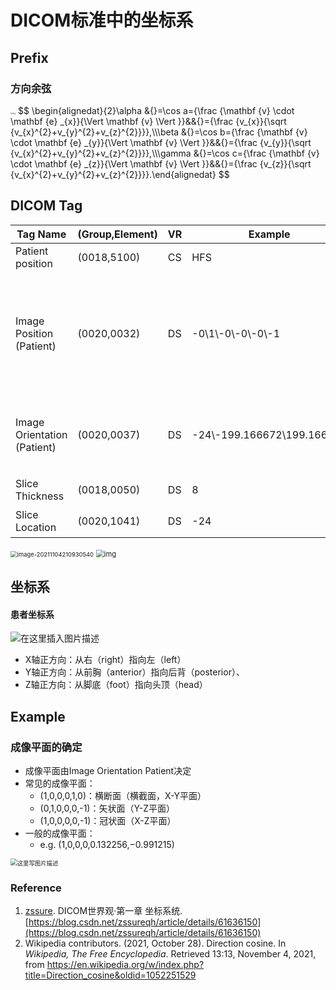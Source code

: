 # DICOM标准中的坐标系

## Prefix

### 方向余弦

<img src="https://upload.wikimedia.org/wikipedia/commons/thumb/d/d4/Direction_cosine_vector.svg/1920px-Direction_cosine_vector.svg.png" alt="img" style="zoom: 20%;" />
$$
\begin{alignedat}{2}\alpha &{}=\cos a={\frac {\mathbf {v} \cdot \mathbf {e} _{x}}{\Vert \mathbf {v} \Vert }}&&{}={\frac {v_{x}}{\sqrt {v_{x}^{2}+v_{y}^{2}+v_{z}^{2}}}},\\\beta &{}=\cos b={\frac {\mathbf {v} \cdot \mathbf {e} _{y}}{\Vert \mathbf {v} \Vert }}&&{}={\frac {v_{y}}{\sqrt {v_{x}^{2}+v_{y}^{2}+v_{z}^{2}}}},\\\gamma &{}=\cos c={\frac {\mathbf {v} \cdot \mathbf {e} _{z}}{\Vert \mathbf {v} \Vert }}&&{}={\frac {v_{z}}{\sqrt {v_{x}^{2}+v_{y}^{2}+v_{z}^{2}}}}.\end{alignedat}
$$



## DICOM Tag

| Tag Name                  | (Group,Element) | VR   | Example                      | Remark |
| ------------------------- | --------------- | ---- | ---------------------------- | ------ |
| Patient position | (0018,5100) | CS | HFS |  |
| Image Position (Patient)  | (0020,0032)     | DS   | -0\\1\\-0\\-0\\-0\\-1 | 前三个数为x轴的方向余弦，后三个数为y轴的方向余弦 |
| Image Orientation (Patient) | (0020,0037)     | DS   | -24\\-199.166672\\199.166672 | 图像左上角的x,y,z坐标,单位是mm |
| Slice Thickness           | (0018,0050)     | DS   | 8 | 单位为mm |
| Slice Location            | (0020,1041)     | DS   | -24 | 单位为mm |

<img src="C:\Users\pyb0924\AppData\Roaming\Typora\typora-user-images\image-20211104210930540.png" alt="image-20211104210930540" style="zoom: 67%;" />

<img src="https://img-blog.csdnimg.cn/20210104100425838.png?x-oss-process=image/watermark,type_ZmFuZ3poZW5naGVpdGk,shadow_10,text_aHR0cHM6Ly9ibG9nLmNzZG4ubmV0L0VyaWNvaGU=,size_16,color_FFFFFF,t_70" alt="img" style="zoom: 80%;" />

## 坐标系

#### 患者坐标系

![在这里插入图片描述](https://img-blog.csdnimg.cn/20210606193122466.png?x-oss-process=image/watermark,type_ZmFuZ3poZW5naGVpdGk,shadow_10,text_aHR0cHM6Ly9ibG9nLmNzZG4ubmV0L2xpdXNoYW8xMDMxMTc3,size_16,color_FFFFFF,t_70,#pic_center)

- X轴正方向：从右（right）指向左（left）
- Y轴正方向：从前胸（anterior）指向后背（posterior）、
- Z轴正方向：从脚底（foot）指向头顶（head）

## Example



### 成像平面的确定

- 成像平面由Image Orientation Patient决定
- 常见的成像平面：
  - (1,0,0,0,1,0)：横断面（横截面，X-Y平面）
  - (0,1,0,0,0,-1)：矢状面（Y-Z平面）
  - (1,0,0,0,0,-1)：冠状面（X-Z平面）
- 一般的成像平面：
  - e.g. (1,0,0,0,0.132256,−0.991215)

<img src="https://img-blog.csdn.net/20170312203025276?watermark/2/text/aHR0cDovL2Jsb2cuY3Nkbi5uZXQvenNzdXJlcWg=/font/5a6L5L2T/fontsize/400/fill/I0JBQkFCMA==/dissolve/70/gravity/SouthEast" alt="这里写图片描述" style="zoom: 67%;" />



### Reference

1. [zssure](https://zssure.blog.csdn.net/). DICOM世界观·第一章 坐标系统. [https://blog.csdn.net/zssureqh/article/details/61636150](https://blog.csdn.net/zssureqh/article/details/61636150)
2. Wikipedia contributors. (2021, October 28). Direction cosine. In *Wikipedia, The Free Encyclopedia*. Retrieved 13:13, November 4, 2021, from https://en.wikipedia.org/w/index.php?title=Direction_cosine&oldid=1052251529

